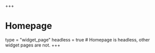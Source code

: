 
+++
# Homepage
type = "widget_page"
headless = true  # Homepage is headless, other widget pages are not.
+++
